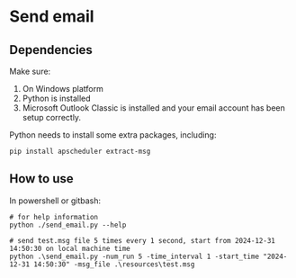 # Send email

## Dependencies

Make sure:

1. On Windows platform
2. Python is installed
3. Microsoft Outlook Classic is installed and your email account has been setup correctly.

Python needs to install some extra packages, including:

```shell
pip install apscheduler extract-msg
```

## How to use

In powershell or gitbash:

```shell
# for help information
python ./send_email.py --help
```

```shell
# send test.msg file 5 times every 1 second, start from 2024-12-31 14:50:30 on local machine time
python .\send_email.py -num_run 5 -time_interval 1 -start_time "2024-12-31 14:50:30" -msg_file .\resources\test.msg

```